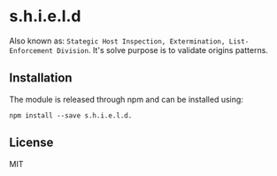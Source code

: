 # s.h.i.e.l.d

Also known as: `Stategic Host Inspection, Extermination, List-Enforcement Division`.
It's solve purpose is to validate origins patterns.

## Installation

The module is released through npm and can be installed using:

```
npm install --save s.h.i.e.l.d.
```

## License

MIT
